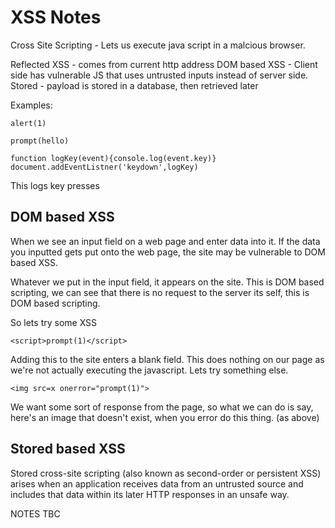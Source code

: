# XSS Notes

Cross Site Scripting - Lets us execute java script in a malcious browser.

Reflected XSS - comes from current http address
DOM based XSS - Client side has vulnerable JS that uses untrusted inputs instead of server side.
Stored - payload is stored in a database, then retrieved later 

Examples:

```
alert(1)
```

```
prompt(hello)
```


```
function logKey(event){console.log(event.key)}
document.addEventListner('keydown',logKey)
```

This logs key presses

## DOM based XSS
When we see an input field on a web page and enter data into it. If the data you inputted gets put onto the web page, the site may be vulnerable to DOM based XSS.

Whatever we put in the input field, it appears on the site. This is DOM based scripting, we can see that there is no request to the server its self, this is DOM based scripting. 

So lets try some XSS
```
<script>prompt(1)</script>
```

Adding this to the site enters a blank field. This does nothing on our page as we're not actually executing the javascript. Lets try something else. 

```
<img src=x onerror="prompt(1)">
```

We want some sort of response from the page, so what we can do is say, here's an image that doesn't exist, when you error do this thing. (as above)

## Stored based XSS
Stored cross-site scripting (also known as second-order or persistent XSS) arises when an application receives data from an untrusted source and includes that data within its later HTTP responses in an unsafe way. 

NOTES TBC
